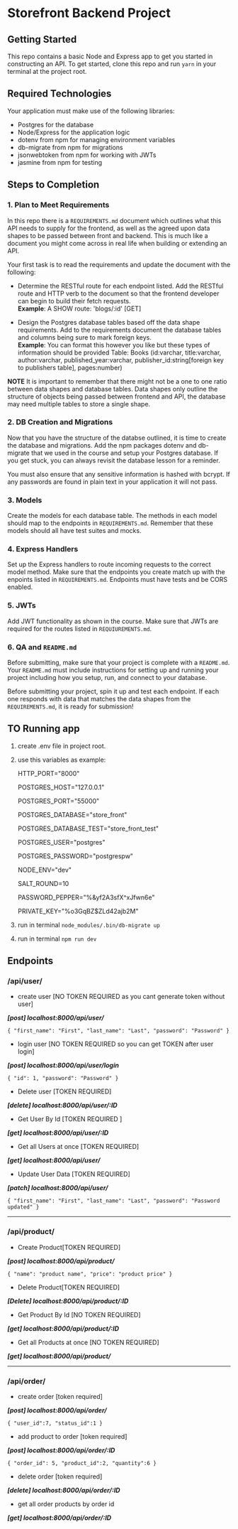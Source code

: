 # Storefront Backend Project

## Getting Started

This repo contains a basic Node and Express app to get you started in constructing an API. To get started, clone this repo and run `yarn` in your terminal at the project root.

## Required Technologies
Your application must make use of the following libraries:
- Postgres for the database
- Node/Express for the application logic
- dotenv from npm for managing environment variables
- db-migrate from npm for migrations
- jsonwebtoken from npm for working with JWTs
- jasmine from npm for testing

## Steps to Completion

### 1. Plan to Meet Requirements

In this repo there is a `REQUIREMENTS.md` document which outlines what this API needs to supply for the frontend, as well as the agreed upon data shapes to be passed between front and backend. This is much like a document you might come across in real life when building or extending an API. 

Your first task is to read the requirements and update the document with the following:
- Determine the RESTful route for each endpoint listed. Add the RESTful route and HTTP verb to the document so that the frontend developer can begin to build their fetch requests.    
**Example**: A SHOW route: 'blogs/:id' [GET] 

- Design the Postgres database tables based off the data shape requirements. Add to the requirements document the database tables and columns being sure to mark foreign keys.   
**Example**: You can format this however you like but these types of information should be provided
Table: Books (id:varchar, title:varchar, author:varchar, published_year:varchar, publisher_id:string[foreign key to publishers table], pages:number)

**NOTE** It is important to remember that there might not be a one to one ratio between data shapes and database tables. Data shapes only outline the structure of objects being passed between frontend and API, the database may need multiple tables to store a single shape. 

### 2.  DB Creation and Migrations

Now that you have the structure of the databse outlined, it is time to create the database and migrations. Add the npm packages dotenv and db-migrate that we used in the course and setup your Postgres database. If you get stuck, you can always revisit the database lesson for a reminder. 

You must also ensure that any sensitive information is hashed with bcrypt. If any passwords are found in plain text in your application it will not pass.

### 3. Models

Create the models for each database table. The methods in each model should map to the endpoints in `REQUIREMENTS.md`. Remember that these models should all have test suites and mocks.

### 4. Express Handlers

Set up the Express handlers to route incoming requests to the correct model method. Make sure that the endpoints you create match up with the enpoints listed in `REQUIREMENTS.md`. Endpoints must have tests and be CORS enabled. 

### 5. JWTs

Add JWT functionality as shown in the course. Make sure that JWTs are required for the routes listed in `REQUIUREMENTS.md`.

### 6. QA and `README.md`

Before submitting, make sure that your project is complete with a `README.md`. Your `README.md` must include instructions for setting up and running your project including how you setup, run, and connect to your database. 

Before submitting your project, spin it up and test each endpoint. If each one responds with data that matches the data shapes from the `REQUIREMENTS.md`, it is ready for submission!

## TO Running app

  1. create .env file in project root.
  2. use this variables as example:
  
     HTTP_PORT="8000"

     POSTGRES_HOST="127.0.0.1"

     POSTGRES_PORT="55000"

     POSTGRES_DATABASE="store_front"

     POSTGRES_DATABASE_TEST="store_front_test"

     POSTGRES_USER="postgres"

     POSTGRES_PASSWORD="postgrespw"

     NODE_ENV="dev"

     SALT_ROUND=10

     PASSWORD_PEPPER="%&yf2A3sfX^xJfwn6e"

     PRIVATE_KEY="%o3GqBZ$ZLd42ajb2M"

3. run in terminal  ```node_modules/.bin/db-migrate up```
4. run in terminal  ```npm run dev```

## Endpoints

### /api/user/
- create user [NO TOKEN REQUIRED as you cant generate token without user]

***[post] localhost:8000/api/user/***

`{
    "first_name": "First",
    "last_name": "Last",
    "password": "Password"
}
`
- login user [NO TOKEN REQUIRED so you can get TOKEN after user login]

***[post] localhost:8000/api/user/login***

`{
    "id": 1,
    "password": "Password"
}
`

- Delete user [TOKEN REQUIRED]

***[delete] localhost:8000/api/user/:ID***

- Get User By Id [TOKEN REQUIRED ]

***[get] localhost:8000/api/user/:ID***


- Get all Users at once [TOKEN REQUIRED]

***[get] localhost:8000/api/user/***

- Update User Data [TOKEN REQUIRED]

***[patch] localhost:8000/api/user/***

`{
    "first_name": "First",
    "last_name": "Last",
    "password": "Password updated"
}
`

--------------------------------------


### /api/product/

- Create Product[TOKEN REQUIRED]

***[post] localhost:8000/api/product/***

`{
"name": "product name",
"price": "product price"
}
`

- Delete Product[TOKEN REQUIRED]

***[Delete] localhost:8000/api/product/:ID***


- Get Product By Id [NO TOKEN REQUIRED]

***[get] localhost:8000/api/product/:ID***


- Get all Products at once [NO TOKEN REQUIRED]

***[get] localhost:8000/api/product/***

----------------------------------------


### /api/order/

- create order [token required]

***[post] localhost:8000/api/order/***

`{
"user_id":7,
"status_id":1
}`

- add product to order [token required]

***[post] localhost:8000/api/order/:ID***

`{
"order_id": 5,
"product_id":2,
"quantity":6
}`


- delete order [token required]

***[delete] localhost:8000/api/order/:ID***

- get all order products by order id

***[get] localhost:8000/api/order/:ID***
